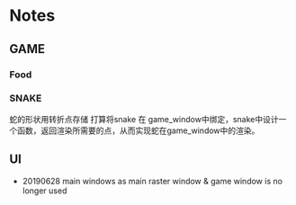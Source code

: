 # Notes

## GAME
### Food
### SNAKE
蛇的形状用转折点存储
打算将snake 在 game_window中绑定，snake中设计一个函数，返回渲染所需要的点，从而实现蛇在game_window中的渲染。

## UI
- 20190628
main windows as main
raster window & game window is no longer used